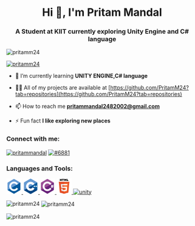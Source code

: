 <h1 align="center">Hi 👋, I'm Pritam Mandal</h1>
<h3 align="center">A Student at KIIT currently exploring Unity Engine and C# language</h3>

<p align="left"> <img src="https://komarev.com/ghpvc/?username=pritamm24&label=Profile%20views&color=0e75b6&style=flat" alt="pritamm24" /> </p>

<p align="left"> <a href="https://github.com/ryo-ma/github-profile-trophy"><img src="https://github-profile-trophy.vercel.app/?username=pritamm24" alt="pritamm24" /></a> </p>

- 🌱 I’m currently learning **UNITY ENGINE,C# language**

- 👨‍💻 All of my projects are available at [https://github.com/PritamM24?tab=repositories](https://github.com/PritamM24?tab=repositories)

- 📫 How to reach me **pritammandal2482002@gmail.com**

- ⚡ Fun fact **I like exploring new places**

<h3 align="left">Connect with me:</h3>
<p align="left">
<a href="https://linkedin.com/in/pritammandal" target="blank"><img align="center" src="https://raw.githubusercontent.com/rahuldkjain/github-profile-readme-generator/master/src/images/icons/Social/linked-in-alt.svg" alt="pritammandal" height="30" width="40" /></a>
<a href="https://discord.gg/#6881" target="blank"><img align="center" src="https://raw.githubusercontent.com/rahuldkjain/github-profile-readme-generator/master/src/images/icons/Social/discord.svg" alt="#6881" height="30" width="40" /></a>
</p>

<h3 align="left">Languages and Tools:</h3>
<p align="left"> <a href="https://www.cprogramming.com/" target="_blank" rel="noreferrer"> <img src="https://raw.githubusercontent.com/devicons/devicon/master/icons/c/c-original.svg" alt="c" width="40" height="40"/> </a> <a href="https://www.w3schools.com/cpp/" target="_blank" rel="noreferrer"> <img src="https://raw.githubusercontent.com/devicons/devicon/master/icons/cplusplus/cplusplus-original.svg" alt="cplusplus" width="40" height="40"/> </a> <a href="https://www.w3schools.com/cs/" target="_blank" rel="noreferrer"> <img src="https://raw.githubusercontent.com/devicons/devicon/master/icons/csharp/csharp-original.svg" alt="csharp" width="40" height="40"/> </a> <a href="https://www.w3.org/html/" target="_blank" rel="noreferrer"> <img src="https://raw.githubusercontent.com/devicons/devicon/master/icons/html5/html5-original-wordmark.svg" alt="html5" width="40" height="40"/> </a> <a href="https://unity.com/" target="_blank" rel="noreferrer"> <img src="https://www.vectorlogo.zone/logos/unity3d/unity3d-icon.svg" alt="unity" width="40" height="40"/> </a> </p>

<p><img align="left" src="https://github-readme-stats.vercel.app/api/top-langs?username=pritamm24&show_icons=true&locale=en&layout=compact" alt="pritamm24" /></p>

<p>&nbsp;<img align="center" src="https://github-readme-stats.vercel.app/api?username=pritamm24&show_icons=true&locale=en" alt="pritamm24" /></p>

<p><img align="center" src="https://github-readme-streak-stats.herokuapp.com/?user=pritamm24&" alt="pritamm24" /></p>
